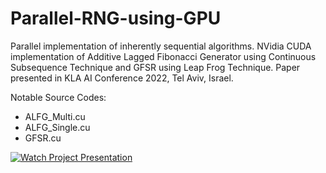 # Parallel-RNG-using-GPU
Parallel implementation of inherently sequential algorithms. NVidia CUDA implementation of Additive Lagged Fibonacci Generator using Continuous Subsequence Technique and GFSR using Leap Frog Technique. Paper presented in KLA AI Conference 2022, Tel Aviv, Israel. 

Notable Source Codes:
- ALFG_Multi.cu
- ALFG_Single.cu
- GFSR.cu

[![Watch Project Presentation](thumbnail.png)](https://www.youtube.com/watch?v=fRw_0xOPTUA)


